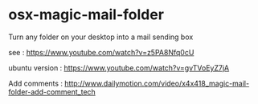 # osx-magic-mail-folder
Turn any folder on your desktop into a mail sending box

see : https://www.youtube.com/watch?v=z5PA8Nfq0cU

ubuntu version : https://www.youtube.com/watch?v=gvTVoEyZ7jA

Add comments : http://www.dailymotion.com/video/x4x418_magic-mail-folder-add-comment_tech
